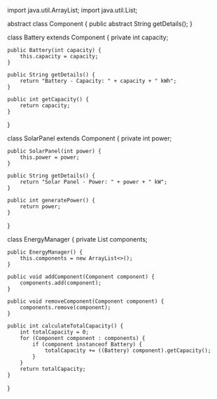 import java.util.ArrayList;
import java.util.List;

abstract class Component {
    public abstract String getDetails();
}

class Battery extends Component {
    private int capacity;

    public Battery(int capacity) {
        this.capacity = capacity;
    }

    public String getDetails() {
        return "Battery - Capacity: " + capacity + " kWh";
    }

    public int getCapacity() {
        return capacity;
    }
}

class SolarPanel extends Component {
    private int power;

    public SolarPanel(int power) {
        this.power = power;
    }

    public String getDetails() {
        return "Solar Panel - Power: " + power + " kW";
    }

    public int generatePower() {
        return power;
    }
}

class EnergyManager {
    private List<Component> components;

    public EnergyManager() {
        this.components = new ArrayList<>();
    }

    public void addComponent(Component component) {
        components.add(component);
    }

    public void removeComponent(Component component) {
        components.remove(component);
    }

    public int calculateTotalCapacity() {
        int totalCapacity = 0;
        for (Component component : components) {
            if (component instanceof Battery) {
                totalCapacity += ((Battery) component).getCapacity();
            }
        }
        return totalCapacity;
    }
}
